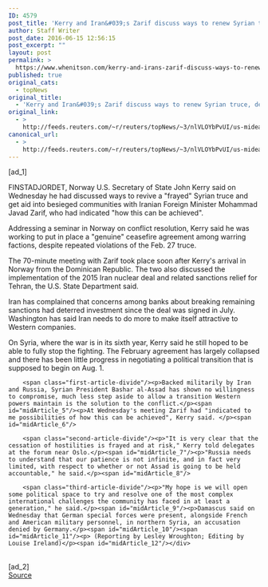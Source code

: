 ```yaml
---
ID: 4579
post_title: 'Kerry and Iran&#039;s Zarif discuss ways to renew Syrian truce, deliver aid'
author: Staff Writer
post_date: 2016-06-15 12:56:15
post_excerpt: ""
layout: post
permalink: >
  https://www.whenitson.com/kerry-and-irans-zarif-discuss-ways-to-renew-syrian-truce-deliver-aid/
published: true
original_cats:
  - topNews
original_title:
  - 'Kerry and Iran&#039;s Zarif discuss ways to renew Syrian truce, deliver aid'
original_link:
  - >
    http://feeds.reuters.com/~r/reuters/topNews/~3/nlVLOYbPvUI/us-mideast-crisis-kerry-idUSKCN0Z11ET
canonical_url:
  - >
    http://feeds.reuters.com/~r/reuters/topNews/~3/nlVLOYbPvUI/us-mideast-crisis-kerry-idUSKCN0Z11ET
---
```

 [ad_1]
<br><div id="articleText">
<span id="midArticle_start"/>

<span class="focusParagraph" readability="6"><p><span class="articleLocation">FINSTADJORDET, Norway</span> U.S. Secretary of State John Kerry said on Wednesday he had discussed ways to revive a "frayed" Syrian truce and get aid into besieged communities with Iranian Foreign Minister Mohammad Javad Zarif, who had indicated "how this can be achieved".</p></span><span id="midArticle_0"/><p>Addressing a seminar in Norway on conflict resolution, Kerry said he was working to put in place a "genuine" ceasefire agreement among warring factions, despite repeated violations of the Feb. 27 truce.</p><span id="midArticle_1"/><p>The 70-minute meeting with Zarif took place soon after Kerry's arrival in Norway from the Dominican Republic. The two also discussed the implementation of the 2015 Iran nuclear deal and related sanctions relief for Tehran, the U.S. State Department said.</p><span id="midArticle_2"/><p>Iran has complained that concerns among banks about breaking remaining sanctions had deterred investment since the deal was signed in July. Washington has said Iran needs to do more to make itself attractive to Western companies.</p><span id="midArticle_3"/><p>On Syria, where the war is in its sixth year, Kerry said he still hoped to be able to fully stop the fighting. The February agreement has largely collapsed and there has been little progress in negotiating a political transition that is supposed to begin on Aug. 1. </p><span id="midArticle_4"/>
        
        <span class="first-article-divide"/><p>Backed militarily by Iran and Russia, Syrian President Bashar al-Assad has shown no willingness to compromise, much less step aside to allow a transition Western powers maintain is the solution to the conflict.</p><span id="midArticle_5"/><p>At Wednesday's meeting Zarif had "indicated to me possibilities of how this can be achieved", Kerry said. </p><span id="midArticle_6"/>
        
        <span class="second-article-divide"/><p>"It is very clear that the cessation of hostilities is frayed and at risk," Kerry told delegates at the forum near Oslo.</p><span id="midArticle_7"/><p>"Russia needs to understand that our patience is not infinite, and in fact very limited, with respect to whether or not Assad is going to be held accountable," he said.</p><span id="midArticle_8"/>
        
        <span class="third-article-divide"/><p>"My hope is we will open some political space to try and resolve one of the most complex international challenges the community has faced in at least a generation," he said.</p><span id="midArticle_9"/><p>Damascus said on Wednesday that German special forces were present, alongside French and American military personnel, in northern Syria, an accusation denied by Germany.</p><span id="midArticle_10"/><span id="midArticle_11"/><p> (Reporting by Lesley Wroughton; Editing by Louise Ireland)</p><span id="midArticle_12"/></div>
<br>[ad_2]
<br><a href="http://feeds.reuters.com/~r/reuters/topNews/~3/nlVLOYbPvUI/us-mideast-crisis-kerry-idUSKCN0Z11ET">Source </a>